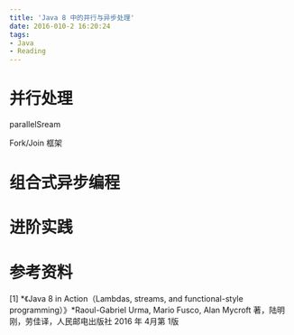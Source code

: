 ```yaml
---
title: 'Java 8 中的并行与异步处理'
date: 2016-010-2 16:20:24
tags: 
- Java
- Reading
---
```


# 并行处理

parallelSream

Fork/Join 框架



# 组合式异步编程



# 进阶实践



# 参考资料

[1] *《Java 8 in Action（Lambdas, streams, and functional-style programming）》*Raoul-Gabriel Urma, Mario Fusco, Alan Mycroft 著，陆明刚，劳佳译，人民邮电出版社 2016 年 4月第 1版

